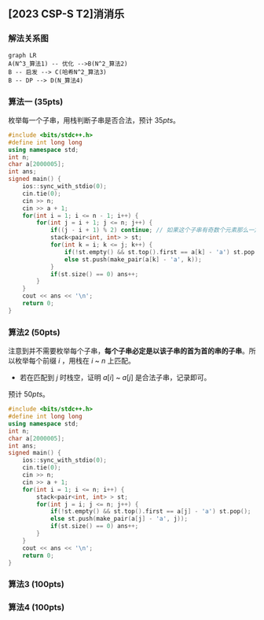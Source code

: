 ## [2023 CSP-S T2]消消乐
### 解法关系图
```mermaid
graph LR
A(N^3_算法1) -- 优化 -->B(N^2_算法2)
B -- 启发 --> C(哈希N^2_算法3)
B -- DP --> D(N_算法4)
```
### 算法一 (35pts)

枚举每一个子串，用栈判断子串是否合法，预计 $35pts$。
```cpp
#include <bits/stdc++.h>
#define int long long
using namespace std;
int n;
char a[2000005];
int ans;
signed main() {
    ios::sync_with_stdio(0);
    cin.tie(0);
    cin >> n;
    cin >> a + 1;
    for(int i = 1; i <= n - 1; i++) {
        for(int j = i + 1; j <= n; j++) {
            if((j - i + 1) % 2) continue; // 如果这个子串有奇数个元素那么一定不是合法的
            stack<pair<int, int> > st;
            for(int k = i; k <= j; k++) {
                if(!st.empty() && st.top().first == a[k] - 'a') st.pop();
                else st.push(make_pair(a[k] - 'a', k));
            }
            if(st.size() == 0) ans++;
        }
    }
    cout << ans << '\n';
    return 0;
} 
```
### 算法2 (50pts)

注意到并不需要枚举每个子串，**每个子串必定是以该子串的首为首的串的子串**。所以枚举每个前缀 $i$ ，用栈在 $i$ ~ $n$ 上匹配。

- 若在匹配到 $j$ 时栈空，证明 $a[i]$ ~ $a[j]$ 是合法子串，记录即可。

预计 $50pts$。
```cpp
#include <bits/stdc++.h>
#define int long long
using namespace std;
int n;
char a[2000005];
int ans;
signed main() {
	ios::sync_with_stdio(0);
	cin.tie(0);
	cin >> n;
	cin >> a + 1;
	for(int i = 1; i <= n; i++) {
		stack<pair<int, int> > st;
		for(int j = i; j <= n; j++) {
			if(!st.empty() && st.top().first == a[j] - 'a') st.pop();
			else st.push(make_pair(a[j] - 'a', j));
			if(st.size() == 0) ans++;
		}
	}
	cout << ans << '\n';
	return 0;
}
```

### 算法3 (100pts)

### 算法4 (100pts)


<!--stackedit_data:
eyJoaXN0b3J5IjpbNzc1MTY1NTAwXX0=
-->